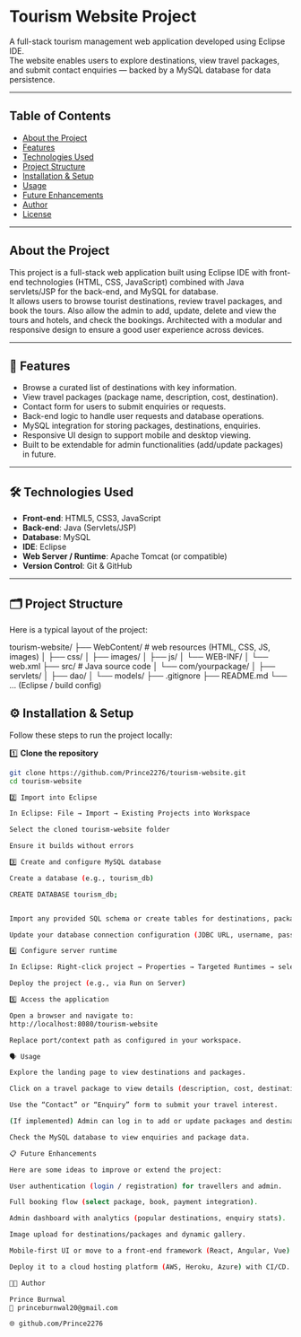 # Tourism Website Project

A full-stack tourism management web application developed using Eclipse IDE.  
The website enables users to explore destinations, view travel packages, and submit contact enquiries — backed by a MySQL database for data persistence.

---

## Table of Contents

- [About the Project](#about-the-project)  
- [Features](#features)  
- [Technologies Used](#technologies-used)  
- [Project Structure](#project-structure)  
- [Installation & Setup](#installation--setup)  
- [Usage](#usage)  
- [Future Enhancements](#future-enhancements)  
- [Author](#author)  
- [License](#license)

---

## About the Project  
This project is a full-stack web application built using Eclipse IDE with front-end technologies (HTML, CSS, JavaScript) combined with Java servlets/JSP for the back-end, and MySQL for database.  
It allows users to browse tourist destinations, review travel packages, and book the tours. 
Also allow the admin to add, update, delete and view the tours and hotels, and check the bookings. 
Architected with a modular and responsive design to ensure a good user experience across devices.

---

## 🚀 Features
- Browse a curated list of destinations with key information.  
- View travel packages (package name, description, cost, destination).  
- Contact form for users to submit enquiries or requests.  
- Back-end logic to handle user requests and database operations.  
- MySQL integration for storing packages, destinations, enquiries.  
- Responsive UI design to support mobile and desktop viewing.  
- Built to be extendable for admin functionalities (add/update packages) in future.

---

## 🛠️ Technologies Used  
- **Front-end**: HTML5, CSS3, JavaScript  
- **Back-end**: Java (Servlets/JSP)  
- **Database**: MySQL  
- **IDE**: Eclipse  
- **Web Server / Runtime**: Apache Tomcat (or compatible)  
- **Version Control**: Git & GitHub

---

## 🗂️ Project Structure  
Here is a typical layout of the project:

tourism-website/
├── WebContent/ # web resources (HTML, CSS, JS, images)
│ ├── css/
│ ├── images/
│ ├── js/
│ └── WEB-INF/
│ └── web.xml
├── src/ # Java source code
│ └── com/yourpackage/
│ ├── servlets/
│ ├── dao/
│ └── models/
├── .gitignore
├── README.md
└── … (Eclipse / build config)

## ⚙️ Installation & Setup  

Follow these steps to run the project locally:

1️⃣ **Clone the repository**  
   ```bash
   git clone https://github.com/Prince2276/tourism-website.git
   cd tourism-website

2️⃣ Import into Eclipse

In Eclipse: File → Import → Existing Projects into Workspace

Select the cloned tourism-website folder

Ensure it builds without errors

3️⃣ Create and configure MySQL database

Create a database (e.g., tourism_db)

CREATE DATABASE tourism_db;


Import any provided SQL schema or create tables for destinations, packages, enquiries, etc.

Update your database connection configuration (JDBC URL, username, password) in your DAO/config file.

4️⃣ Configure server runtime

In Eclipse: Right-click project → Properties → Targeted Runtimes → select your installed Apache Tomcat server

Deploy the project (e.g., via Run on Server)

5️⃣ Access the application

Open a browser and navigate to:
http://localhost:8080/tourism-website

Replace port/context path as configured in your workspace.

🗣️ Usage

Explore the landing page to view destinations and packages.

Click on a travel package to view details (description, cost, destination).

Use the “Contact” or “Enquiry” form to submit your travel interest.

(If implemented) Admin can log in to add or update packages and destination information.

Check the MySQL database to view enquiries and package data.

📋 Future Enhancements

Here are some ideas to improve or extend the project:

User authentication (login / registration) for travellers and admin.

Full booking flow (select package, book, payment integration).

Admin dashboard with analytics (popular destinations, enquiry stats).

Image upload for destinations/packages and dynamic gallery.

Mobile-first UI or move to a front-end framework (React, Angular, Vue).

Deploy it to a cloud hosting platform (AWS, Heroku, Azure) with CI/CD.

👨‍💻 Author

Prince Burnwal
📧 princeburnwal20@gmail.com

🌐 github.com/Prince2276
